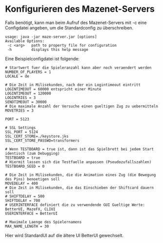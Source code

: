 # Konfigurieren des Mazenet-Servers

Falls benötigt, kann man beim Aufruf des Mazenet-Servers mit -c eine Configdatei angeben, um die Standardconfig zu überschreiben.

```
usage: java -jar maze-server.jar [options]
Available Options:
 -c <arg>   path to property file for configuration
 -h         displays this help message
```

Eine Beispielconfigdatei ist folgende:
```
# Startwert fuer die Spieleranzahl kann aber noch veraendert werden
NUMBER_OF_PLAYERS = 1
LOCALE = de

# Die Zeit in Milisekunden, nach der ein Logintimeout eintritt LOGINTIMEOUT = 60000 entspricht einer Minute
LOGINTIMEOUT = 120000
LOGINTRIES = 3
SENDTIMEOUT = 30000
# Die maximale Anzahl der Versuche einen gueltigen Zug zu uebermitteln
MOVETRIES = 3

PORT = 5123

# SSL Settings
SSL_PORT = 5124
SSL_CERT_STORE=./keystore.jks
SSL_CERT_STORE_PASSWD=transformers

# Wenn TESTBOARD = true ist, dann ist das Spielbrett bei jedem Start identisch (zum Debugging)
TESTBOARD = true
# Hiermit lassen sich die Testfaelle anpassen (Pseudozufallszahlen)
TESTBOARD_SEED = 0

# Die Zeit in Milisekunden, die die Animation eines Zug (die Bewegung des Pins) benoetigen soll
MOVEDELAY = 400
# Die Zeit in Milisekunden, die das Einschieben der Shiftcard dauern soll
# SHIFTDELAY = 500
SHIFTDELAY = 700
# USERINTERFACE definiert die zu verwendende GUI Gueltige Werte: BetterUI, MazeFX, CLIUI
USERINTERFACE = BetterUI

# Maximale Laenge des Spielernamens
MAX_NAME_LENGTH = 30
```
Hier wird StandardUI auf die ältere UI BetterUI gewechselt.
